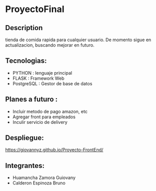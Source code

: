 # ProyectoFinal
## Description
<p>tienda de comida rapida para cualquier usuario. De momento sigue en actualizacion, buscando mejorar en futuro.</p>

## Tecnologias:
<ul>
  <li>PYTHON : lenguaje principal</li>
  <li>FLASK : Framework Web</li>
  <li>PostgreSQL : Gestor de base de datos</li>
</ul>

## Planes a futuro :
<ul>
  <li>Incluir metodo de pago amazon, etc</li>
  <li>Agregar front para empleados</li>
  <li>Inculir servicio de delivery</li>
</ul>

## Despliegue:
https://giovannyz.github.io/Proyecto-FrontEnd/

## Integrantes:
<ul>
  <li>Huamancha Zamora Guiovany</li>
  <li>Calderon Espinoza Bruno</li>
</ul>

